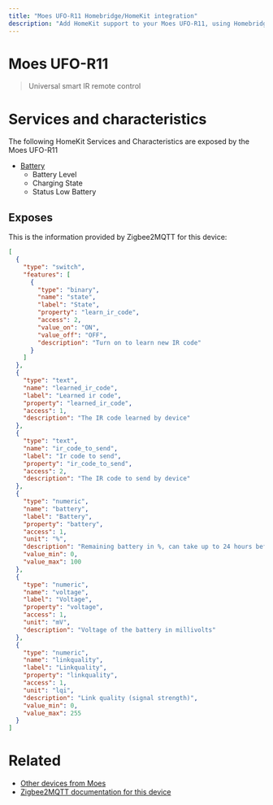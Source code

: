 ```yaml
---
title: "Moes UFO-R11 Homebridge/HomeKit integration"
description: "Add HomeKit support to your Moes UFO-R11, using Homebridge, Zigbee2MQTT and homebridge-z2m."
---
```

<!---
This file has been GENERATED using src/docgen/docgen.ts
DO NOT EDIT THIS FILE MANUALLY!
-->
# Moes UFO-R11
> Universal smart IR remote control


# Services and characteristics
The following HomeKit Services and Characteristics are exposed by
the Moes UFO-R11

* [Battery](../../battery.md)
  * Battery Level
  * Charging State
  * Status Low Battery



## Exposes

This is the information provided by Zigbee2MQTT for this device:

```json
[
  {
    "type": "switch",
    "features": [
      {
        "type": "binary",
        "name": "state",
        "label": "State",
        "property": "learn_ir_code",
        "access": 2,
        "value_on": "ON",
        "value_off": "OFF",
        "description": "Turn on to learn new IR code"
      }
    ]
  },
  {
    "type": "text",
    "name": "learned_ir_code",
    "label": "Learned ir code",
    "property": "learned_ir_code",
    "access": 1,
    "description": "The IR code learned by device"
  },
  {
    "type": "text",
    "name": "ir_code_to_send",
    "label": "Ir code to send",
    "property": "ir_code_to_send",
    "access": 2,
    "description": "The IR code to send by device"
  },
  {
    "type": "numeric",
    "name": "battery",
    "label": "Battery",
    "property": "battery",
    "access": 1,
    "unit": "%",
    "description": "Remaining battery in %, can take up to 24 hours before reported.",
    "value_min": 0,
    "value_max": 100
  },
  {
    "type": "numeric",
    "name": "voltage",
    "label": "Voltage",
    "property": "voltage",
    "access": 1,
    "unit": "mV",
    "description": "Voltage of the battery in millivolts"
  },
  {
    "type": "numeric",
    "name": "linkquality",
    "label": "Linkquality",
    "property": "linkquality",
    "access": 1,
    "unit": "lqi",
    "description": "Link quality (signal strength)",
    "value_min": 0,
    "value_max": 255
  }
]
```

# Related
* [Other devices from Moes](../index.md#moes)
* [Zigbee2MQTT documentation for this device](https://www.zigbee2mqtt.io/devices/UFO-R11.html)